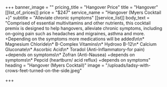 +++
banner_image = ""
pricing_title = "Hangover Price"
title = "Hangover"
[[list_of_prices]]
price = "$247"
service_name = "Hangover (Myers Cocktail +)"
subtitle = "Alleviate chronic symptoms"
[[service_list]]
body_text = "Comprised of essential multivitamins and other nutrients, this cocktail premix is designed to help hangovers, alleviate chronic symptoms, including on-going pain such as headaches and migraines, asthma and more. +Depending on the symptoms more medications will be added\n\n* Magnesium Chloride\n* B-Complex Vitamins\n* Hydroxo B-12\n* Calcium Gluconate\n* Ascorbic Acid\n* Toradol (Anti-Inflammatory-for pain) +depends on symptoms\n* Zofran (Anti-Nausea) +depends on symptoms\n* Pepcid (heartburn/ acid reflux) +depends on symptoms"
heading = "Hangover (Myers Cocktail)"
image = "/uploads/ladsy-with-crows-feet-turned-on-the-side.jpeg"

+++
